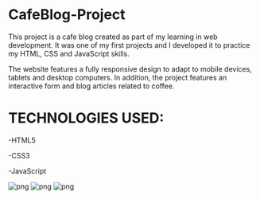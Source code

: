# CafeBlog-Project
This project is a cafe blog created as part of my learning in web development. It was one of my first projects and I developed it to practice my HTML, CSS and JavaScript skills.

The website features a fully responsive design to adapt to mobile devices, tablets and desktop computers. In addition, the project features an interactive form and blog articles related to coffee.


# TECHNOLOGIES USED:

-HTML5

-CSS3

-JavaScript

![png](https://github.com/iTzSRK/CafeBlog-Project/raw/main/img/1.png)
![png](https://github.com/iTzSRK/CafeBlog-Project/raw/main/img/2.png)
![png](https://github.com/iTzSRK/CafeBlog-Project/raw/main/img/3.png)


